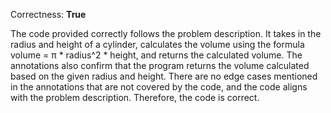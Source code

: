 Correctness: **True**

The code provided correctly follows the problem description. It takes in the radius and height of a cylinder, calculates the volume using the formula volume = π * radius^2 * height, and returns the calculated volume. The annotations also confirm that the program returns the volume calculated based on the given radius and height. There are no edge cases mentioned in the annotations that are not covered by the code, and the code aligns with the problem description. Therefore, the code is correct.